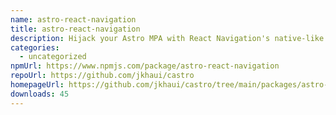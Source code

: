 ```yaml
---
name: astro-react-navigation
title: astro-react-navigation
description: Hijack your Astro MPA with React Navigation's native-like routing
categories:
  - uncategorized
npmUrl: https://www.npmjs.com/package/astro-react-navigation
repoUrl: https://github.com/jkhaui/castro
homepageUrl: https://github.com/jkhaui/castro/tree/main/packages/astro-integrations/astro-react-navigation#astro-react-navigation
downloads: 45
---
```

